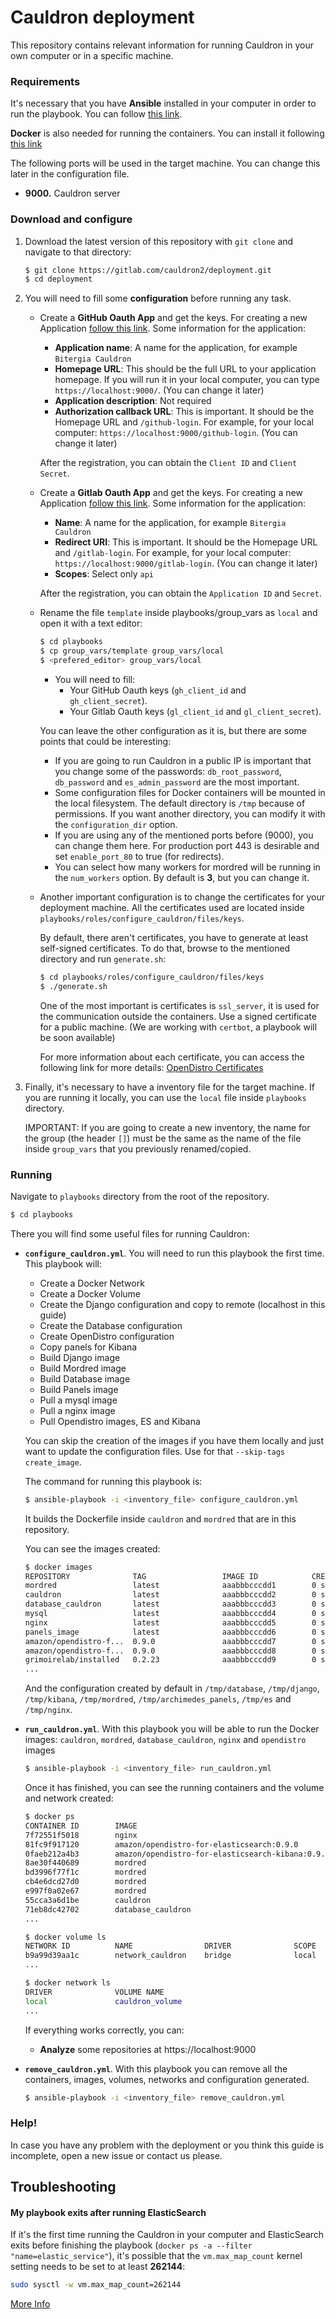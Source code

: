 # Cauldron deployment

This repository contains relevant information for running Cauldron in your own computer or in a specific machine.


### Requirements

It's necessary that you have **Ansible** installed in your computer in order to run the playbook. You can follow [this link](https://docs.ansible.com/ansible/latest/installation_guide/).

**Docker** is also needed for running the containers. You can install it following [this link](https://docs.docker.com/install/) 

The following ports will be used in the target machine. You can change this later in the configuration file.
   
  - **9000.** Cauldron server
  

### Download and configure

1. Download the latest version of this repository with `git clone` and navigate to that directory:
     ```bash
    $ git clone https://gitlab.com/cauldron2/deployment.git
    $ cd deployment 
    ```

2. You will need to fill some **configuration** before running any task.

    - Create a **GitHub Oauth App** and get the keys. For creating a new Application [follow this link](https://developer.github.com/apps/building-oauth-apps/creating-an-oauth-app/). Some information for the application:
        - **Application name**: A name for the application, for example `Bitergia Cauldron`
        - **Homepage URL**: This should be the full URL to your application homepage. If you will run it in your local computer, you can type `https://localhost:9000/`. (You can change it later)
        - **Application description**: Not required
        - **Authorization callback URL**: This is important. It should be the Homepage URL and `/github-login`. For example, for your local computer: `https://localhost:9000/github-login`. (You can change it later)
        
        After the registration, you can obtain the `Client ID` and `Client Secret`.
        
    - Create a **Gitlab Oauth App** and get the keys. For creating a new Application [follow this link](https://docs.gitlab.com/ee/integration/oauth_provider.html#adding-an-application-through-the-profile). Some information for the application:
        - **Name**: A name for the application, for example `Bitergia Cauldron`
        - **Redirect URI**: This is important. It should be the Homepage URL and `/gitlab-login`. For example, for your local computer: `https://localhost:9000/gitlab-login`. (You can change it later)
        - **Scopes**: Select only `api`
        
        After the registration, you can obtain the `Application ID` and `Secret`.
        
    - Rename the file `template` inside playbooks/group_vars  as `local` and open it with a text editor: 
        ``` bash
        $ cd playbooks
        $ cp group_vars/template group_vars/local
        $ <prefered_editor> group_vars/local
        ```
        - You will need to fill:
          - Your GitHub Oauth keys (`gh_client_id` and `gh_client_secret`).
          - Your Gitlab Oauth keys (`gl_client_id` and `gl_client_secret`).
        
        You can leave the other configuration as it is, but there are some points that could be interesting:
        - If you are going to run Cauldron in a public IP is important that you change some of the passwords: `db_root_password`, `db_password` and `es_admin_password` are the most important.
        - Some configuration files for Docker containers will be mounted in the local filesystem. The default directory is `/tmp` because of permissions. If you want another directory, you can modify it with the `configuration_dir` option. 
        - If you are using any of the mentioned ports before (9000), you can change them here. For production port 443 is desirable and set `enable_port_80` to true (for redirects).  
        - You can select how many workers for mordred will be running in the `num_workers` option. By default is **3**, but you can change it.
      
    - Another important configuration is to change the certificates for your deployment machine. All the certificates used are located inside `playbooks/roles/configure_cauldron/files/keys`. 
      
      By default, there aren't certificates, you have to generate at least self-signed certificates. To do that, browse to the mentioned directory and run `generate.sh`:
    
        ```bash
        $ cd playbooks/roles/configure_cauldron/files/keys
        $ ./generate.sh  
        ```
        One of the most important is certificates is `ssl_server`, it is used for the communication outside the containers. Use a signed certificate for a public machine. (We are working with `certbot`, a playbook will be soon available)
        
        For more information about each certificate, you can access the following link for more details: [OpenDistro Certificates](https://opendistro.github.io/for-elasticsearch-docs/docs/security-configuration/generate-certificates/)
     
3. Finally, it's necessary to have a inventory file for the target machine. If you are running it locally, you can use the `local` file inside `playbooks` directory. 

    IMPORTANT: If you are going to create a new inventory, the name for the group (the header `[]`) must be the same as the name of the file inside `group_vars` that you previously renamed/copied.

### Running
Navigate to `playbooks` directory from the root of the repository.

```bash
$ cd playbooks
```
There you will find some useful files for running Cauldron:

- **`configure_cauldron.yml`**. You will need to run this playbook the first time. This playbook will:
    - Create a Docker Network
    - Create a Docker Volume
    - Create the Django configuration and copy to remote (localhost in this guide)
    - Create the Database configuration
    - Create OpenDistro configuration
    - Copy panels for Kibana
    - Build Django image
    - Build Mordred image
    - Build Database image
    - Build Panels image
    - Pull a mysql image
    - Pull a nginx image
    - Pull Opendistro images, ES and Kibana
    
    You can skip the creation of the images if you have them locally and just want to update the configuration files. Use for that `--skip-tags create_image`. 
 
    The command for running this playbook is:
    ```bash
    $ ansible-playbook -i <inventory_file> configure_cauldron.yml
    ```
    It builds the Dockerfile inside `cauldron` and `mordred` that are in this repository.
    
    You can see the images created:
    ```bash
    $ docker images
    REPOSITORY              TAG                 IMAGE ID            CREATED             SIZE
    mordred                 latest              aaabbbcccdd1        0 seconds ago      922MB
    cauldron                latest              aaabbbcccdd2        0 seconds ago      1.08GB
    database_cauldron       latest              aaabbbcccdd3        0 seconds ago      553MB
    mysql                   latest              aaabbbcccdd4        0 seconds ago      443MB
    nginx                   latest              aaabbbcccdd5        0 seconds ago      109MB
    panels_image            latest              aaabbbcccdd6        0 seconds ago      936MB
    amazon/opendistro-f...  0.9.0               aaabbbcccdd7        0 seconds ago      774MB
    amazon/opendistro-f...  0.9.0               aaabbbcccdd8        0 seconds ago      527MB
    grimoirelab/installed   0.2.23              aaabbbcccdd9        0 seconds ago      889MB
    ...
    ```
    And the configuration created by default in `/tmp/database`, `/tmp/django`, `/tmp/kibana`, `/tmp/mordred`, `/tmp/archimedes_panels`, `/tmp/es` and `/tmp/nginx`.
- **`run_cauldron.yml`**. With this playbook you will be able to run the Docker images: `cauldron`, `mordred`, `database_cauldron`, `nginx` and `opendistro` images
    ```bash
    $ ansible-playbook -i <inventory_file> run_cauldron.yml
    ```
    Once it has finished, you can see the running containers and the volume and network created:
    ```bash
    $ docker ps
    CONTAINER ID        IMAGE                                              COMMAND                  CREATED             STATUS              PORTS                                                      NAMES
    7f72551f5018        nginx                                              "nginx -g 'daemon of…"   5 hours ago         Up 5 hours          80/tcp, 0.0.0.0:9000->9000/tcp                             nginx_service
    81fc9f917120        amazon/opendistro-for-elasticsearch:0.9.0          "/usr/local/bin/dock…"   5 hours ago         Up 5 hours          9200/tcp, 9600/tcp, 9300/tcp                               elastic_service
    0faeb212a4b3        amazon/opendistro-for-elasticsearch-kibana:0.9.0   "/usr/local/bin/kiba…"   5 hours ago         Up 5 hours          5601/tcp                                                   kibana_service
    8ae30f440689        mordred                                            "python3 manager.py"     5 hours ago         Up 5 hours                                                                     mordred_service_3
    bd3996f77f1c        mordred                                            "python3 manager.py"     5 hours ago         Up 5 hours                                                                     mordred_service_2
    cb4e6dcd27d0        mordred                                            "python3 manager.py"     5 hours ago         Up 5 hours                                                                     mordred_service_1
    e997f0a02e67        mordred                                            "python3 manager.py"     5 hours ago         Up 5 hours                                                                     mordred_service_0
    55cca3a6d1be        cauldron                                           "/entrypoint.sh"         5 hours ago         Up 2 hours          8000/tcp                                                   cauldron_service
    71eb8dc42702        database_cauldron                                  "/entrypoint.sh"         5 hours ago         Up 5 hours          3306/tcp                                                   db_cauldron_service
    ...
  
    $ docker volume ls
    NETWORK ID          NAME                DRIVER              SCOPE
    b9a99d39aa1c        network_cauldron    bridge              local
    ...

    $ docker network ls
    DRIVER              VOLUME NAME
    local               cauldron_volume
    ...
    ```
    If everything works correctly, you can:
    
    - **Analyze** some repositories at https://localhost:9000

- **`remove_cauldron.yml`**. With this playbook you can remove all the containers, images, volumes, networks and configuration generated.

    ```bash
    $ ansible-playbook -i <inventory_file> remove_cauldron.yml
    ```

### Help!

In case you have any problem with the deployment or you think this guide is incomplete, open a new issue or contact us please.


## Troubleshooting

#### My playbook exits after running ElasticSearch

If it's the first time running the Cauldron in your computer and ElasticSearch exits before finishing the playbook (`docker ps -a --filter "name=elastic_service"`), it's possible that the `vm.max_map_count` kernel setting needs to be set to at least **262144**:

```bash
sudo sysctl -w vm.max_map_count=262144
```
[More Info](https://www.elastic.co/guide/en/elasticsearch/reference/current/docker.html#docker-cli-run-prod-mode)